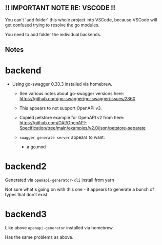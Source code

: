 
## ‼️ IMPORTANT NOTE RE: VSCODE ‼️

You can't 'add folder' this whole project into VSCode, because VSCode will get confused trying to resolve the go modules. 

You need to add folder the individual backends. 




## Notes


# backend
- Using go-swagger 0.30.3 installed via homebrew. 
  - See various notes about go-swagger versions here: https://github.com/go-swagger/go-swagger/issues/2860
  - This appears to not support OpenAPI v3. 
  - Copied petstore example for OpenAPI v2 from here: https://github.com/OAI/OpenAPI-Specification/tree/main/examples/v2.0/json/petstore-separate


  - `swagger generate server` appears to want:
    - a go.mod


# backend2

Generated via `openapi-generator-cli` install from yarn 

Not sure what's going on with this one - it appears to generate a bunch of types that don't exist. 



# backend3

Like above `openapi-generator` installed via homebrew. 

Has the same problems as above. 

